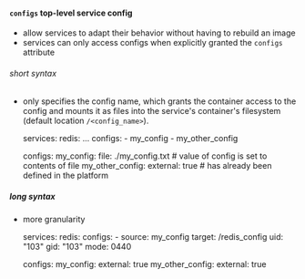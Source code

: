 #### `configs` top-level service config
- allow services to adapt their behavior without having to rebuild an image
- services can only access configs when explicitly granted the `configs` attribute

###### short syntax
- only specifies the config name, which grants the container access to the config and mounts it as files into the service's container's filesystem (default location `/<config_name>`).

    services:
      redis:
        ...
        configs:
          - my_config
          - my_other_config

    configs:
      my_config:
        file: ./my_config.txt           # value of config is set to contents of file
      my_other_config:
        external: true                  # has already been defined in the platform

##### long syntax
- more granularity

    services:
      redis:
        configs:
          - source: my_config
            target: /redis_config
            uid: "103"
            gid: "103"
            mode: 0440

    configs:
      my_config:
        external: true
      my_other_config:
        external: true
